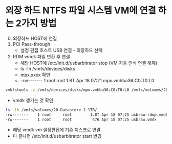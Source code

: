 # 외장 하드 NTFS 파일 시스템 VM에 연결 하는 2가지 방법

0. 외장하드 HOST에 연결
1. PCI Pass-through
   - 설정 편집 호스트 USB 연결 - 외장하드 선택
2. RDM vmdk 파일 변환 후 연결
   - 해당 HOST에 /etc/init.d/usbarbitrator stop (VM 자동 인식 연결 해제)
   - ls -lh /vmfs/devices/disks
   - mpx.xxxx 확인
   - -rw------- 1 root root 1.8T Apr 18 07:21 mpx.vmhba36:C0:T0:L0

```bash
vmkfstools -z /vmfs/devices/disks/mpx.vmhba36:C0:T0:L0 /vmfs/volumes/20-Datastore-1-1TB/usbraw.vmdk
```

- vmdk 생기는 것 확인

```bash
ls -lh /vmfs/volumes/20-Datastore-1-1TB/
-rw-------    1 root     root        1.8T Apr 18 07:25 usbraw-rdmp.vmdk
-rw-------    1 root     root         476 Apr 18 07:25 usbraw.vmdk
```

- 해당 vmdk vm 설정편집에 기존 디스크로 연결
- 다 끝나면 /etc/init.d/usbarbitrator start 변경
